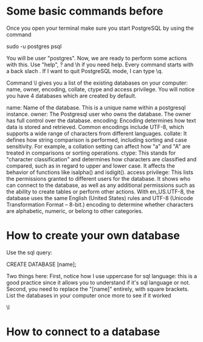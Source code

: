 # Some basic commands before
Once you open your terminal make sure you start PostgreSQL by using the command

sudo -u postgres psql

You will be user "postgres". Now, we are ready to perform some actions with this. Use "help", \? and \h if you need help.
Every command starts with a back slach \. If I want to quit PostgreSQL mode, I can type \q.

Command \l gives you a list of the existing databases on your computer: name, owner, encoding, collate, ctype and access privilege. You will notice you have 4 databases which are created by default.

name: Name of the database. This is a unique name within a postgresql instance.
owner: The Postgresql user who owns the database. The owner has full control over the database.
encoding: Encoding determines how text data is stored and retrieved. Common encodings include UTF-8, which supports a wide range of characters from different languages.
collate: It defines how string comparison is performed, including sorting and case sensitivity. For example, a collation setting can affect how "a" and "A" are treated in comparisons or sorting operations.
ctype: This stands for "character classification" and determines how characters are classified and compared, such as in regard to upper and lower case. It affects the behavior of functions like isalpha() and isdigit().
access privilege: This lists the permissions granted to different users for the database. It shows who can connect to the database, as well as any additional permissions such as the ability to create tables or perform other actions.
With en_US.UTF-8, the database uses the same English (United States) rules and UTF-8 (Unicode Transformation Format – 8-bit.) encoding to determine whether characters are alphabetic, numeric, or belong to other categories.

# How to create your own database
Use the sql query:

CREATE DATABASE [name];

Two things here: First, notice how I use uppercase for sql language: this is a good practice since it allows you to understand if it's sql language or not. Second, you need to replace the "[name]" entirely, with square brackets.
List the databases in your computer once more to see if it worked

\l

# How to connect to a database